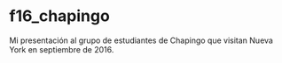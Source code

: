 # f16_chapingo

Mi presentación al grupo de estudiantes de Chapingo que visitan Nueva York en septiembre de 2016.
